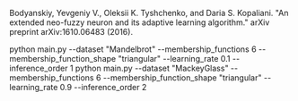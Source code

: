 Bodyanskiy, Yevgeniy V., Oleksii K. Tyshchenko, and Daria S. Kopaliani. "An extended neo-fuzzy neuron and its adaptive learning algorithm." arXiv preprint arXiv:1610.06483 (2016).

python main.py --dataset "Mandelbrot" --membership_functions 6 --membership_function_shape "triangular" --learning_rate 0.1 --inference_order 1
python main.py --dataset "MackeyGlass" --membership_functions 6 --membership_function_shape "triangular" --learning_rate 0.9 --inference_order 2
